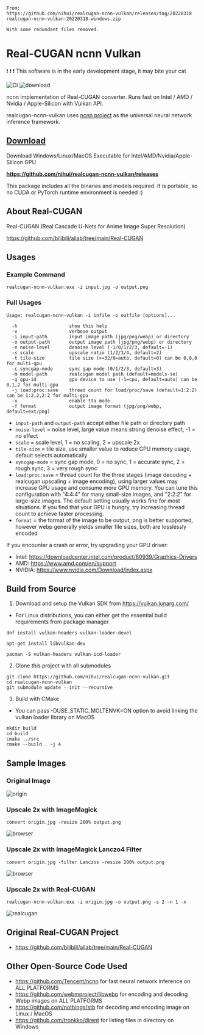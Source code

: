 ```
From: 
https://github.com/nihui/realcugan-ncnn-vulkan/releases/tag/20220318
realcugan-ncnn-vulkan-20220318-windows.zip

With some redundant files removed.
```

# Real-CUGAN ncnn Vulkan

:exclamation: :exclamation: :exclamation: This software is in the early development stage, it may bite your cat

![CI](https://github.com/nihui/realcugan-ncnn-vulkan/workflows/CI/badge.svg)
![download](https://img.shields.io/github/downloads/nihui/realcugan-ncnn-vulkan/total.svg)

ncnn implementation of Real-CUGAN converter. Runs fast on Intel / AMD / Nvidia / Apple-Silicon with Vulkan API.

realcugan-ncnn-vulkan uses [ncnn project](https://github.com/Tencent/ncnn) as the universal neural network inference framework.

## [Download](https://github.com/nihui/realcugan-ncnn-vulkan/releases)

Download Windows/Linux/MacOS Executable for Intel/AMD/Nvidia/Apple-Silicon GPU

**https://github.com/nihui/realcugan-ncnn-vulkan/releases**

This package includes all the binaries and models required. It is portable, so no CUDA or PyTorch runtime environment is needed :)

## About Real-CUGAN

Real-CUGAN (Real Cascade U-Nets for Anime Image Super Resolution)

https://github.com/bilibili/ailab/tree/main/Real-CUGAN

## Usages

### Example Command

```shell
realcugan-ncnn-vulkan.exe -i input.jpg -o output.png
```

### Full Usages

```console
Usage: realcugan-ncnn-vulkan -i infile -o outfile [options]...

  -h                   show this help
  -v                   verbose output
  -i input-path        input image path (jpg/png/webp) or directory
  -o output-path       output image path (jpg/png/webp) or directory
  -n noise-level       denoise level (-1/0/1/2/3, default=-1)
  -s scale             upscale ratio (1/2/3/4, default=2)
  -t tile-size         tile size (>=32/0=auto, default=0) can be 0,0,0 for multi-gpu
  -c syncgap-mode      sync gap mode (0/1/2/3, default=3)
  -m model-path        realcugan model path (default=models-se)
  -g gpu-id            gpu device to use (-1=cpu, default=auto) can be 0,1,2 for multi-gpu
  -j load:proc:save    thread count for load/proc/save (default=1:2:2) can be 1:2,2,2:2 for multi-gpu
  -x                   enable tta mode
  -f format            output image format (jpg/png/webp, default=ext/png)
```

- `input-path` and `output-path` accept either file path or directory path
- `noise-level` = noise level, large value means strong denoise effect, -1 = no effect
- `scale` = scale level, 1 = no scaling, 2 = upscale 2x
- `tile-size` = tile size, use smaller value to reduce GPU memory usage, default selects automatically
- `syncgap-mode` = sync gap mode, 0 = no sync, 1 = accurate sync, 2 = rough sync, 3 = very rough sync
- `load:proc:save` = thread count for the three stages (image decoding + realcugan upscaling + image encoding), using larger values may increase GPU usage and consume more GPU
  memory. You can tune this configuration with "4:4:4" for many small-size images, and "2:2:2" for large-size images. The default setting usually works fine for most situations. If
  you find that your GPU is hungry, try increasing thread count to achieve faster processing.
- `format` = the format of the image to be output, png is better supported, however webp generally yields smaller file sizes, both are losslessly encoded

If you encounter a crash or error, try upgrading your GPU driver:

- Intel: https://downloadcenter.intel.com/product/80939/Graphics-Drivers
- AMD: https://www.amd.com/en/support
- NVIDIA: https://www.nvidia.com/Download/index.aspx

## Build from Source

1. Download and setup the Vulkan SDK from https://vulkan.lunarg.com/

- For Linux distributions, you can either get the essential build requirements from package manager

```shell
dnf install vulkan-headers vulkan-loader-devel
```

```shell
apt-get install libvulkan-dev
```

```shell
pacman -S vulkan-headers vulkan-icd-loader
```

2. Clone this project with all submodules

```shell
git clone https://github.com/nihui/realcugan-ncnn-vulkan.git
cd realcugan-ncnn-vulkan
git submodule update --init --recursive
```

3. Build with CMake

- You can pass -DUSE_STATIC_MOLTENVK=ON option to avoid linking the vulkan loader library on MacOS

```shell
mkdir build
cd build
cmake ../src
cmake --build . -j 4
```

## Sample Images

### Original Image

![origin](images/0.jpg)

### Upscale 2x with ImageMagick

```shell
convert origin.jpg -resize 200% output.png
```

![browser](images/1.png)

### Upscale 2x with ImageMagick Lanczo4 Filter

```shell
convert origin.jpg -filter Lanczos -resize 200% output.png
```

![browser](images/4.png)

### Upscale 2x with Real-CUGAN

```shell
realcugan-ncnn-vulkan.exe -i origin.jpg -o output.png -s 2 -n 1 -x
```

![realcugan](images/2.png)

## Original Real-CUGAN Project

- https://github.com/bilibili/ailab/tree/main/Real-CUGAN

## Other Open-Source Code Used

- https://github.com/Tencent/ncnn for fast neural network inference on ALL PLATFORMS
- https://github.com/webmproject/libwebp for encoding and decoding Webp images on ALL PLATFORMS
- https://github.com/nothings/stb for decoding and encoding image on Linux / MacOS
- https://github.com/tronkko/dirent for listing files in directory on Windows
